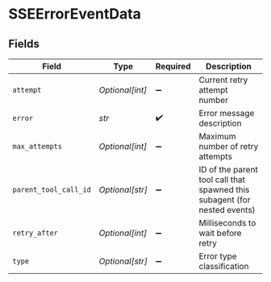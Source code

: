 # SSEErrorEventData


## Fields

| Field                                                                     | Type                                                                      | Required                                                                  | Description                                                               |
| ------------------------------------------------------------------------- | ------------------------------------------------------------------------- | ------------------------------------------------------------------------- | ------------------------------------------------------------------------- |
| `attempt`                                                                 | *Optional[int]*                                                           | :heavy_minus_sign:                                                        | Current retry attempt number                                              |
| `error`                                                                   | *str*                                                                     | :heavy_check_mark:                                                        | Error message description                                                 |
| `max_attempts`                                                            | *Optional[int]*                                                           | :heavy_minus_sign:                                                        | Maximum number of retry attempts                                          |
| `parent_tool_call_id`                                                     | *Optional[str]*                                                           | :heavy_minus_sign:                                                        | ID of the parent tool call that spawned this subagent (for nested events) |
| `retry_after`                                                             | *Optional[int]*                                                           | :heavy_minus_sign:                                                        | Milliseconds to wait before retry                                         |
| `type`                                                                    | *Optional[str]*                                                           | :heavy_minus_sign:                                                        | Error type classification                                                 |
